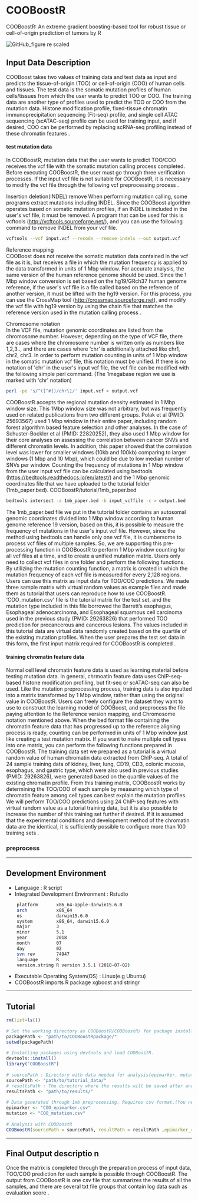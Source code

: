 # COOBoostR
COOBoostR: An extreme gradient boosting-based tool for robust tissue or cell-of-origin prediction of tumors by R

![GitHub_figure re scaled](https://user-images.githubusercontent.com/85658413/167326301-b9246775-de95-4662-96d3-89a22d0d9048.svg)

## Input Data Description
COOBoost  takes two values of training data and test data as input and predicts the tissue-of-origin (TOO) or cell-of-origin (COO) of human cells and tissues. The test data is the somatic mutation profiles of human cells/tissues from which the user wants to predict TOO or COO. The training data are another type of profiles used to predict the TOO or COO from the mutation data. Histone modification profile, fixed-tissue chromatin immunoprecipitation sequencing (Fit-seq) profile, and single cell ATAC sequencing (scATAC-seq) profile can be used for training input, and if desired, COO can be performed by replacing scRNA-seq profiling instead of these chromatin features .

#### test mutation data   
In COOBoostR, mutation data that the user wants to predict TOO/COO receives the vcf file with the somatic mutation calling process completed. Before executing COOBoostR, the user must go through three verification processes. If the input vcf file is not suitable for COOBoostR, it is necessary to modify the vcf file through the following vcf preprocessing process .

Insertion deletion(INDEL) remove 
When performing mutation calling, some programs extract mutations including INDEL. Since the COOBoost algorithm operates based on somatic mutation profiles, if an INDEL is included in the user's vcf file, it must be removed. A program that can be used for this is vcftools (http://vcftools.sourceforge.net/), and you can use the following command to remove INDEL from your vcf file.
```bash
vcftools --vcf input.vcf --recode --remove-indels --out output.vcf 
```
Reference mapping  
COOBoost does not receive the somatic mutation data contained in the vcf file as it is, but receives a file in which the mutation frequency is applied to the data transformed in units of 1 Mbp window. For accurate analysis, the same version of the human reference genome should be used. Since the 1 Mbp window conversion is set based on the hg19/GRch37 human genome reference, if the user's vcf file is a file called based on the reference of another version, it must be lifted with the hg19 version. For this process, you can use the CrossMap tool (http://crossmap.sourceforge.net), and modify the vcf file with hg19 version by using the chain file that matches the reference version used in the mutation calling process .

Chromosome notation  
In the VCF file, mutation genomic coordinates are listed from the chromosome number. However, depending on the type of VCF file, there are cases where the chromosome number is written only as numbers like 1,2,3.., and there are cases where ‘chr’ is additionally attached like chr1, chr2, chr3. In order to perform mutation counting in units of 1 Mbp window in the somatic mutation vcf file, this notation must be unified. If there is no notation of 'chr' in the user's input vcf file, the vcf file can be modified with the following simple perl command. (The 1megabase region we use is marked with 'chr' notation)
 ```bash
perl -pe 's/^([^#])/chr\1/' input.vcf > output.vcf 
```
COOBoostR accepts the regional mutation density estimated in 1 Mbp window size. This 1Mbp window size was not arbitrary, but was frequently used on related publications from two different groups. Polak et al (PMID: 25693567) used 1 Mbp window in their entire paper, including random forest algorithm based feature selection and other analyses. In the case of Schuster-Bockler et al (PMID: 22820252), they also used 1 Mbp window for their core analyses on assessing the correlation between cancer SNVs and different chromatin levels. In addition, this paper showed that the correlation level was lower for smaller windows (10kb and 100kb) comparing to larger windows (1 Mbp and 10 Mbp), which could be due to low median number of SNVs per window. Counting the frequency of  mutations in 1 Mbp window from the user input vcf file can be calculated using bedtools (https://bedtools.readthedocs.io/en/latest/) and the 1 Mbp genomic coordinates file that we have uploaded to the tutorial folder (1mb_paper.bed).
COOBoostR/tutorial/1mb_paper.bed

```bash
bedtools intersect -a 1mb_paper.bed -b input_vcffile -c > output.bed 
```

The  1mb_paper.bed file we put in the tutorial folder contains an autosomal genomic coordinates divided into 1 Mbp window according to human genome reference 19 version, based on this, it is possible to measure the frequency of mutations in the user's input vcf file. However, since the method using bedtools can handle only one vcf file, it is cumbersome to process vcf files of multiple samples. So, we are supporting this pre-processing function in COOBoostR to perform 1 Mbp window counting for all vcf files at a time, and to create a unified mutation matrix. Users only need to collect vcf files in one folder and perform the following functions.
By  utilizing the mutation counting function, a matrix is created in which the mutation frequency of each vcf file is measured for every 2,128 regions. Users can use this matrix as input data for TOO/COO predictions. We made three sample matrix with virtual random values as example files and made them as tutorial that users can reproduce how to use COOBoostR. ‘COO_mutation.csv’ file is the tutorial matrix for the test set, and the mutation type included in this file borrowed the Barrett’s esophagus, Esophageal adenocarcinoma, and Esophageal squamous cell carcinoma used in the previous study (PMID: 29263826) that performed TOO prediction for precancerous and cancerous lesions. The values included in this tutorial data are virtual data randomly created based on the quartile of the existing mutation profiles. When the user prepares the test set data in this form, the first input matrix required for COOBoostR is completed .

#### training chromatin feature data
 Normal  cell level chromatin feature data is used as learning material before testing mutation data. In general, chrmoatin feature data uses ChIP-seq-based histone modification profiling, but fit-seq or scATAC-seq can also be used. Like the mutation preprocessing process, training data is also inputted into a matrix transformed by 1 Mbp window, rather than using the original value in COOBoostR. Users can freely configure the dataset they want to use to construct the learning model of COOBoost, and preprocess the file paying attention to the Reference version mapping, and Chromosome notation mentioned above. When the bed format file containing the chromatin feature data that has progressed up to the reference aligning process is ready, counting can be performed in units of 1 Mbp window just like creating a test mutation matrix. If you want to make multiple cell types into one matrix, you can perform the following functions prepared in COOBoostR.
The  training data set we prepared as a tutorial is a virtual random value of human chromatin data extracted from ChIP-seq. A total of 24 sample training data of kidney, liver, lung, CD19, CD3, colonic mucosa, esophagus, and gastric type, which were also used in previous studies (PMID: 29263826), were generated based on the quartile values of the existing chromatin profile. From this training matrix, COOBoostR works by determining the TOO/COO of each sample by measuring which type of chromatin feature among cell types can best explain the mutation profiles. We will perform TOO/COO predictions using 24 ChIP-seq features with virtual random value as a tutorial training data, but it is also possible to increase the number of this training set further if desired. If it is assumed that the experimental conditions and development method of the chromatin data are the identical, it is sufficiently possible to configure more than 100 training sets .

### preprocess 

--------------------------------
## Development Environment
 
- Language : R script
- Integrated Development Environment : Rstudio
```bash
    platform       x86_64-apple-darwin15.6.0   
    arch           x86_64                      
    os             darwin15.6.0                
    system         x86_64, darwin15.6.0        
    major          3                           
    minor          5.1                         
    year           2018                        
    month          07                          
    day            02                          
    svn rev        74947                       
    language       R                           
    version.string R version 3.5.1 (2018-07-02)
```
- Executable Operating System(OS) : Linux(e.g Ubuntu)
- COOBoostR imports R package xgboost and stringr 
--------------------------------
## Tutorial
 
```R 
rm(list=ls())
 
# Set the working directory as COOBoostR/COOBoostR/ for package installation.
packagePath <- "path/to/COOBoostRpackage/"
setwd(packagePath)
 
# Installing packages using devtools and load COOBoostR.
devtools::install()
library("COOBoostR")
 
# sourcePath : Directory with data needed for analysis(epimarker, mutation).
sourcePath <- "path/to/tutorial_data/"
# resultsPath : The directory where the results will be saved after analysis. 
resultsPath <- "path/to/results/" 
 
# Data generated through 1mb preprocessing. Requires csv format.(You need a csv file name, not a data frame or variable.)
epimarker <- "COO_epimarker.csv"
mutation <- "COO_mutation.csv"
 
# Analysis with COOBoostR
COOBoostR(sourcePath = sourcePath, resultPath = resultPath ,epimarker_rawdata = epimarker , mutation_rawdata = mutation, mEta = 0.01, mdepth = 2)
```
--------------------------------

## Final Output descriptio n
Once the matrix is completed through the preparation process of input data, TOO/COO prediction for each sample is possible through COOBoostR. The output from COOBoostR is one csv file that summarizes the results of all the samples, and there are several txt file groups that contain log data such as evaluation score .



